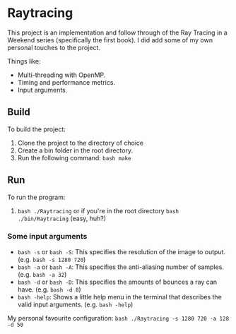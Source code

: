 # Raytracing

This project is an implementation and follow through of the Ray Tracing in a Weekend series (specifically the first book). I did add some of my own personal touches to the project.

Things like:
 - Multi-threading with OpenMP.
 - Timing and performance metrics.
 - Input arguments.

## Build

To build the project:
 1. Clone the project to the directory of choice
 2. Create a bin folder in the root directory.
 3. Run the following command: ```bash make```

## Run

To run the program:
 1. ```bash ./Raytracing``` or if you're in the root directory ```bash ./bin/Raytracing``` (easy, huh?)

### Some input arguments

 - ```bash -s``` or ```bash -S```: This specifies the resolution of the image to output. (e.g. ```bash -s 1280 720```)
 - ```bash -a``` or ```bash -A```: This specifies the anti-aliasing number of samples. (e.g. ```bash -a 32```)
 - ```bash -d``` or ```bash -D```: This specifies the amounts of bounces a ray can have. (e.g. ```bash -d 8```)
 - ```bash -help```: Shows a little help menu in the terminal that describes the valid input arguments. (e.g. ```bash -help```)

My personal favourite configuration: ```bash ./Raytracing -s 1280 720 -a 128 -d 50```